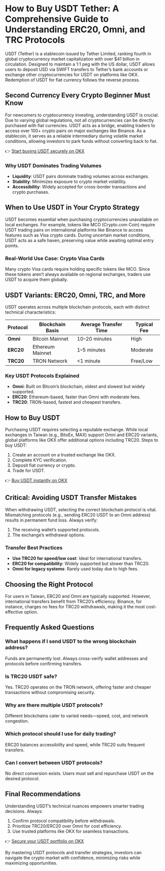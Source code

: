 # How to Buy USDT Tether: A Comprehensive Guide to Understanding ERC20, Omni, and TRC Protocols  

USDT (Tether) is a stablecoin issued by Tether Limited, ranking fourth in global cryptocurrency market capitalization with over $41 billion in circulation. Designed to maintain a 1:1 peg with the US dollar, USDT allows users to deposit USD via SWIFT transfers to Tether’s bank accounts or exchange other cryptocurrencies for USDT on platforms like OKX. Redemption of USDT for fiat currency follows the reverse process.  

## Second Currency Every Crypto Beginner Must Know  

For newcomers to cryptocurrency investing, understanding USDT is crucial. Due to varying global regulations, not all cryptocurrencies can be directly purchased with fiat currencies. USDT acts as a bridge, enabling traders to access over 100+ crypto pairs on major exchanges like Binance. As a stablecoin, it serves as a reliable intermediary during volatile market conditions, allowing investors to park funds without converting back to fiat.  

👉 [Start buying USDT securely on OKX](https://bit.ly/okx-bonus)  

### Why USDT Dominates Trading Volumes  
- **Liquidity**: USDT pairs dominate trading volumes across exchanges.  
- **Stability**: Minimizes exposure to crypto market volatility.  
- **Accessibility**: Widely accepted for cross-border transactions and crypto purchases.  

## When to Use USDT in Your Crypto Strategy  

USDT becomes essential when purchasing cryptocurrencies unavailable on local exchanges. For example, tokens like MCO (Crypto.com Coin) require USDT trading pairs on international platforms like Binance to access features such as Visa crypto cards. During uncertain market conditions, USDT acts as a safe haven, preserving value while awaiting optimal entry points.  

### Real-World Use Case: Crypto Visa Cards  
Many crypto Visa cards require holding specific tokens like MCO. Since these tokens aren’t always available on regional exchanges, traders use USDT to acquire them globally.  

## USDT Variants: ERC20, Omni, TRC, and More  

USDT operates across multiple blockchain protocols, each with distinct technical characteristics:  

| **Protocol** | **Blockchain Basis** | **Average Transfer Time** | **Typical Fee** |  
|--------------|----------------------|---------------------------|-----------------|  
| **Omni**     | Bitcoin Mainnet      | 10–20 minutes             | High            |  
| **ERC20**    | Ethereum Mainnet     | 1–5 minutes               | Moderate        |  
| **TRC20**    | TRON Network         | <1 minute                 | Free/Low        |  

### Key USDT Protocols Explained  
- **Omni**: Built on Bitcoin’s blockchain, oldest and slowest but widely supported.  
- **ERC20**: Ethereum-based, faster than Omni with moderate fees.  
- **TRC20**: TRON-based, fastest and cheapest transfers.  

## How to Buy USDT  

Purchasing USDT requires selecting a reputable exchange. While local exchanges in Taiwan (e.g., BitoEx, MAX) support Omni and ERC20 variants, global platforms like OKX offer additional options including TRC20. Steps to buy USDT:  
1. Create an account on a trusted exchange like OKX.  
2. Complete KYC verification.  
3. Deposit fiat currency or crypto.  
4. Trade for USDT.  

👉 [Buy USDT instantly on OKX](https://bit.ly/okx-bonus)  

## Critical: Avoiding USDT Transfer Mistakes  

When withdrawing USDT, selecting the correct blockchain protocol is vital. Mismatching protocols (e.g., sending ERC20 USDT to an Omni address) results in permanent fund loss. Always verify:  
1. The receiving wallet’s supported protocols.  
2. The exchange’s withdrawal options.  

### Transfer Best Practices  
- **Use TRC20 for speed/low cost**: Ideal for international transfers.  
- **ERC20 for compatibility**: Widely supported but slower than TRC20.  
- **Omni for legacy systems**: Rarely used today due to high fees.  

## Choosing the Right Protocol  

For users in Taiwan, ERC20 and Omni are typically supported. However, international transfers benefit from TRC20’s efficiency. Binance, for instance, charges no fees for TRC20 withdrawals, making it the most cost-effective option.  

## Frequently Asked Questions  

### **What happens if I send USDT to the wrong blockchain address?**  
Funds are permanently lost. Always cross-verify wallet addresses and protocols before confirming transfers.  

### **Is TRC20 USDT safe?**  
Yes. TRC20 operates on the TRON network, offering faster and cheaper transactions without compromising security.  

### **Why are there multiple USDT protocols?**  
Different blockchains cater to varied needs—speed, cost, and network congestion.  

### **Which protocol should I use for daily trading?**  
ERC20 balances accessibility and speed, while TRC20 suits frequent transfers.  

### **Can I convert between USDT protocols?**  
No direct conversion exists. Users must sell and repurchase USDT on the desired protocol.  

## Final Recommendations  

Understanding USDT’s technical nuances empowers smarter trading decisions. Always:  
1. Confirm protocol compatibility before withdrawals.  
2. Prioritize TRC20/ERC20 over Omni for cost efficiency.  
3. Use trusted platforms like OKX for seamless transactions.  

👉 [Secure your USDT portfolio on OKX](https://bit.ly/okx-bonus)  

By mastering USDT protocols and transfer strategies, investors can navigate the crypto market with confidence, minimizing risks while maximizing opportunities.